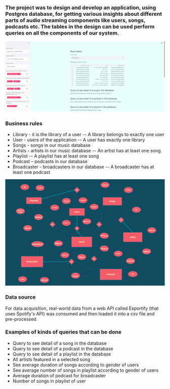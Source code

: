 ### The project was to design and develop an application, using Postgres database, for getting various insights about different parts of audio streaming components like users, songs, podcasts etc. The tables in the design can be used perform queries on all the components of our system.

![User Interface in streamlit](https://github.com/iamvibhorsingh/Streamlit-and-postgres-music-streaming-app/blob/master/data/ui.png?raw=true)


### Business rules
- Library - it is the library of a user
-- A library belongs to exactly one user
- User - users of the application
-- A user has exactly one library
- Songs - songs in our music database
- Artists - artists in our music database
-- An artist has at least one song
- Playlist
-- A playlist has at least one song
- Podcast – podcasts in our database
- Broadcaster - broadcasters in our database
-- A broadcaster has at least one podcast

![ER diagram](https://github.com/iamvibhorsingh/Streamlit-and-postgres-music-streaming-app/blob/master/data/er_diagram.PNG?raw=true)


### Data source
For  data acquisition,  real-world data from a web API called Exportify (that uses Spotify's API) was consumed and then loaded it into a csv file and pre-processed.

### Examples of kinds of queries that can be done
- Query to see detail of a song in the database
- Query to see detail of a podcast in the database
- Query to see detail of a playlist in the database
- All artists featured in a selected song
- See average duration of songs according to gender of users
- See average number of songs in playlist according to gender of users
- Average duration of podcast for broadcaster
- Number of songs in playlist of user
